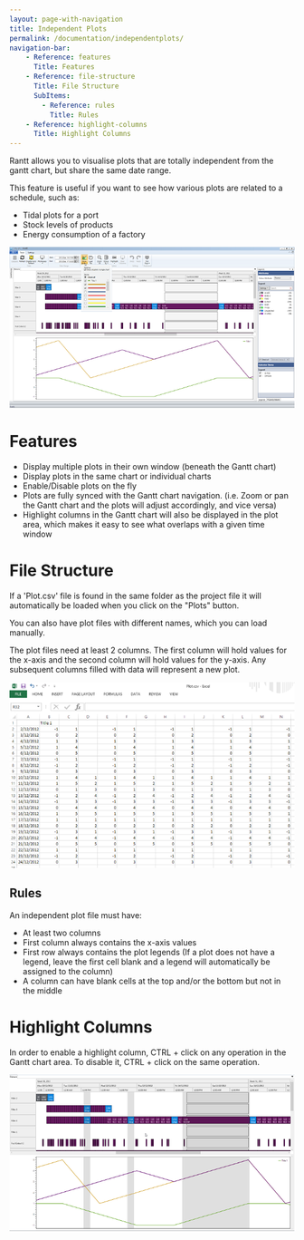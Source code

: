 ```yaml
---
layout: page-with-navigation
title: Independent Plots
permalink: /documentation/independentplots/
navigation-bar:
    - Reference: features
      Title: Features
    - Reference: file-structure
      Title: File Structure
      SubItems:
        - Reference: rules
          Title: Rules
    - Reference: highlight-columns
      Title: Highlight Columns
---
```


Rantt allows you to visualise plots that are totally independent from the gantt chart, but share the same date range.

This feature is useful if you want to see how various plots are related to a schedule, such as:

- Tidal plots for a port
- Stock levels of products
- Energy consumption of a factory

![Plots](img/Plots.png)

Features
=========

- Display multiple plots in their own window (beneath the Gantt chart)
- Display plots in the same chart or individual charts
- Enable/Disable plots on the fly
- Plots are fully synced with the Gantt chart navigation. (i.e. Zoom or pan the Gantt chart and the plots will adjust accordingly, and vice versa)
- Highlight columns in the Gantt chart will also be displayed in the plot area, which makes it easy to see what overlaps with a given time window


File Structure
==============

If a 'Plot.csv' file is found in the same folder as the project file it will automatically be loaded when you click on the "Plots" button.

You can also have plot files with different names, which you can load manually.

The plot files need at least 2 columns. The first column will hold values for the x-axis and the second column will hold values for the y-axis. Any subsequent columns filled with data will represent a new plot.

![Plot File](img/PlotFile.png)

Rules
------

An independent plot file must have:

- At least two columns
- First column always contains the x-axis values
- First row always contains the plot legends (If a plot does not have a legend, leave the first cell blank and a legend will automatically be assigned to the column)
- A column can have blank cells at the top and/or the bottom but not in the middle


Highlight Columns
==================

In order to enable a highlight column, CTRL + click on any operation in the Gantt chart area. To disable it, CTRL + click on the same operation.

![Column Highlights](img/HighlightColumns.png)

